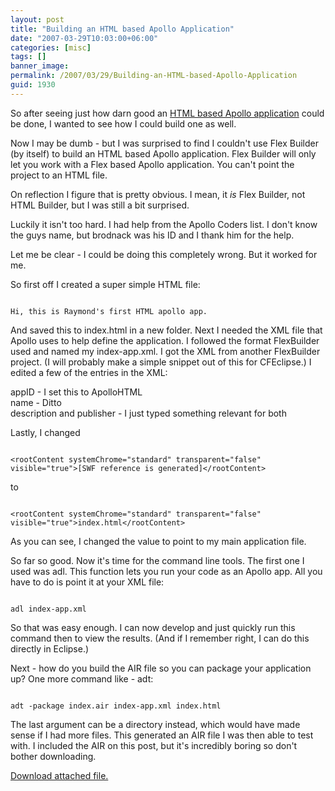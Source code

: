```yaml
---
layout: post
title: "Building an HTML based Apollo Application"
date: "2007-03-29T10:03:00+06:00"
categories: [misc]
tags: []
banner_image: 
permalink: /2007/03/29/Building-an-HTML-based-Apollo-Application
guid: 1930
---
```


So after seeing just how darn good an <a href="http://ray.camdenfamily.com/index.cfm/2007/3/23/Apollo-isnt-just-FlashFlex">HTML based Apollo application</a> could be done, I wanted to see how I could build one as well.
<!--more-->
Now I may be dumb - but I was surprised to find I couldn't use Flex Builder (by itself) to build an HTML based Apollo application. Flex Builder will only let you work with a Flex based Apollo application. You can't point the project to an HTML file.

On reflection I figure that is pretty obvious. I mean, it <i>is</i> Flex Builder, not HTML Builder, but I was still a bit surprised. 

Luckily it isn't too hard. I had help from the Apollo Coders list. I don't know the guys name, but brodnack was his ID and I thank him for the help.

Let me be clear - I could be doing this completely wrong. But it worked for me. 

So first off I created a super simple HTML file:

<code>
Hi, this is Raymond's first HTML apollo app.
</code>

And saved this to index.html in a new folder. Next I needed  the XML file that Apollo uses to help define the application. I followed the format FlexBuilder used and named my index-app.xml. I got the XML from another FlexBuilder project. (I will probably make a simple snippet out of this for CFEclipse.) I edited a few of the entries in the XML:

appID - I set this to ApolloHTML<br />
name - Ditto<br />
description and publisher - I just typed something relevant for both

Lastly, I changed 


<code>
&lt;rootContent systemChrome="standard" transparent="false" visible="true"&gt;[SWF reference is generated]&lt;/rootContent&gt;
</code>

to

<code>
&lt;rootContent systemChrome="standard" transparent="false" visible="true"&gt;index.html&lt;/rootContent&gt;
</code>

As you can see, I changed the value to point to my main application file.

So far so good. Now it's time for the command line tools. The first one I used was adl. This function lets you run your code as an Apollo app. All you have to do is point it at your XML file:

<code>
adl index-app.xml
</code>

So that was easy enough. I can now develop and just quickly run this command then to view the results. (And if I remember right, I can do this directly in Eclipse.)

Next - how do you build the AIR file so you can package your application up? One more command like - adt:

<code>
adt -package index.air index-app.xml index.html
</code>

The last argument can be a directory instead, which would have made sense if I had more files. This generated an AIR file I was then able to test with. I included the AIR on this post, but it's incredibly boring so don't bother downloading.<p><a href='enclosures/D{% raw %}%3A%{% endraw %}5Cwebsites{% raw %}%5Cdev%{% endraw %}2Ecamdenfamily{% raw %}%2Ecom%{% endraw %}5Cenclosures{% raw %}%2Findex%{% endraw %}2Eair%2Ezip'>Download attached file.</a></p>